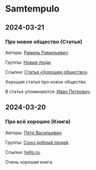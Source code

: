 # Samtempulo

## 2024-03-21

### Про новое общество (Статья)

Авторы: [Рамиль Рамильевич](da78eb86-f63f-4688-9378-5a88e70f6791.md).

Группы: [Новые люди](857a3a74-59e1-40a2-ad90-56a21c7edc42.md).

Ссылки: [Статья «Хорошее общество»](https://example.com/nova).

Хорошая статья про новое общество.

В статье упоминаются: [Иван Петрович](faa8829a-e709-472f-b70b-abf1564daeec.md).

## 2024-03-20

### Про всё хорошее (Книга)

Авторы: [Пётр Васильевич](25c87f26-52d1-4467-b236-e0beb5e813a3.md).

Группы: [Союз добрый людей](6c097a63-4450-4f8f-a419-07373e99281c.md).

Ссылки: [hello.ru](https://hello.ru/12).

Очень хорошая книга.
